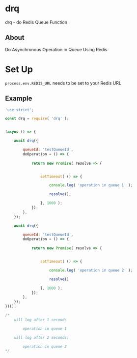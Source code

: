 # drq
drq - do Redis Queue Function


## About

Do Asynchronous Operation in Queue Using Redis

# Set Up
`process.env.REDIS_URL` needs to be set to your Redis URL

## Example

```.js
'use strict';

const drq = require( 'drq' );


(async () => {

    await drq({

        queueId: 'testQueueId',
        doOperation = () => {
            
            return new Promise( resolve => {


                setTimeout( () => {

                    console.log( 'operation in queue 1' );

                    resolve();

                }, 1000 );
            });
        },
    });

    await drq({

        queueId: 'testQueueId',
        doOperation = () => {
            
            return new Promise( resolve => {


                setTimeout( () => {

                    console.log( 'operation in queue 2' );

                    resolve()

                }, 1000 );
            });
        },
    });
})();

/*
    will log after 1 second:

        operation in queue 1

    will log after 2 seconds:

        operation in queue 2
*/
```